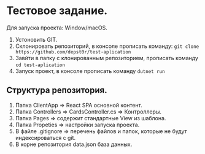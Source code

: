 # Тестовое задание.
Для запуска проекта: Window/macOS.
1. Устоновить GIT.
2. Склонировать репозиторий, в консоле прописать команду: `git clone https://github.com/depst0r/test-aplication`
3. Завйти в папку с клонированным репозиторием, прописать команду  `cd test-aplication`
4. Запуск проект, в консоле прописать команду `dutnet run`


## Структура репозитория.
1. Папка ClientApp => React SPA основной контент.
2. Папка Сontrollers => CardsController.cs => Контроллеры.
3. Папка Pages => содержит стандартные View из шаблона.
4. Папка Propeties => настройки запуска проекта.
5. В файле .gitignore => перечень файлов и папок, которые не будут индексироваться с git.
10. В корне репозитория data.json база данных. 

